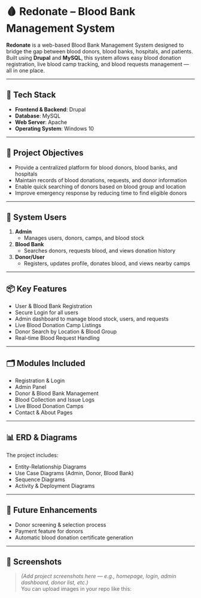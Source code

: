 # 🩸 Redonate – Blood Bank Management System

**Redonate** is a web-based Blood Bank Management System designed to bridge the gap between blood donors, blood banks, hospitals, and patients. Built using **Drupal** and **MySQL**, this system allows easy blood donation registration, live blood camp tracking, and blood requests management — all in one place.

---

## 🔧 Tech Stack

- **Frontend & Backend**: Drupal
- **Database**: MySQL
- **Web Server**: Apache
- **Operating System**: Windows 10

---

## 🎯 Project Objectives

- Provide a centralized platform for blood donors, blood banks, and hospitals
- Maintain records of blood donations, requests, and donor information
- Enable quick searching of donors based on blood group and location
- Improve emergency response by reducing time to find eligible donors

---

## 👥 System Users

1. **Admin**
   - Manages users, donors, camps, and blood stock
2. **Blood Bank**
   - Searches donors, requests blood, and views donation history
3. **Donor/User**
   - Registers, updates profile, donates blood, and views nearby camps

---

## 📦 Key Features

- User & Blood Bank Registration
- Secure Login for all users
- Admin dashboard to manage blood stock, users, and requests
- Live Blood Donation Camp Listings
- Donor Search by Location & Blood Group
- Real-time Blood Request Handling

---

## 🗂️ Modules Included

- Registration & Login
- Admin Panel
- Donor & Blood Bank Management
- Blood Collection and Issue Logs
- Live Blood Donation Camps
- Contact & About Pages

---

## 📊 ERD & Diagrams

The project includes:
- Entity-Relationship Diagrams
- Use Case Diagrams (Admin, Donor, Blood Bank)
- Sequence Diagrams
- Activity & Deployment Diagrams

---

## 🚀 Future Enhancements

- Donor screening & selection process
- Payment feature for donors
- Automatic blood donation certificate generation

---

## 📸 Screenshots

> _(Add project screenshots here — e.g., homepage, login, admin dashboard, donor list, etc.)_  
> You can upload images in your repo like this:

